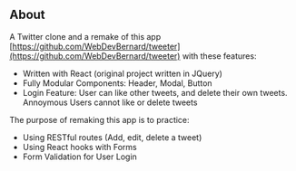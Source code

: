 ## About

A Twitter clone and a remake of this app [https://github.com/WebDevBernard/tweeter](https://github.com/WebDevBernard/tweeter) with these features:

- Written with React (original project written in JQuery)
- Fully Modular Components: Header, Modal, Button
- Login Feature: User can like other tweets, and delete their own tweets. Annoymous Users cannot like or delete tweets

The purpose of remaking this app is to practice:

- Using RESTful routes (Add, edit, delete a tweet)
- Using React hooks with Forms
- Form Validation for User Login

